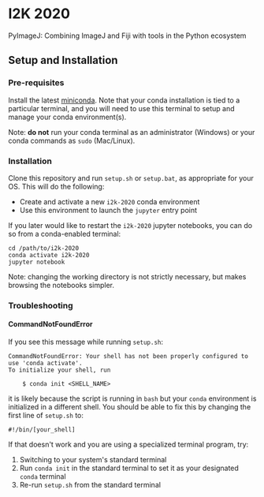 # I2K 2020 
PyImageJ: Combining ImageJ and Fiji with tools in the Python ecosystem

## Setup and Installation

### Pre-requisites

Install the latest [miniconda](https://docs.conda.io/en/latest/miniconda.html). Note that your conda installation is tied to a particular terminal, and you will need to use this terminal to setup and manage your conda environment(s).

Note: **do not** run your conda terminal as an administrator (Windows) or your conda commands as `sudo` (Mac/Linux).

### Installation

Clone this repository and run `setup.sh` or `setup.bat`, as appropriate for your OS. This will do the following:

* Create and activate a new `i2k-2020` conda environment
* Use this environment to launch the `jupyter` entry point

If you later would like to restart the `i2k-2020` jupyter notebooks, you can do so from a conda-enabled terminal:
```
cd /path/to/i2k-2020
conda activate i2k-2020
jupyter notebook
```

Note: changing the working directory is not strictly necessary, but makes browsing the notebooks simpler.


### Troubleshooting

#### CommandNotFoundError

If you see this message while running `setup.sh`:

```
CommandNotFoundError: Your shell has not been properly configured to use 'conda activate'.
To initialize your shell, run

    $ conda init <SHELL_NAME>
```

it is likely because the script is running in `bash` but your `conda` environment is initialized in a different shell. You should be able to fix this by changing the first line of `setup.sh` to:
```
#!/bin/[your_shell]
```

If that doesn't work and you are using a specialized terminal program, try:
1. Switching to your system's standard terminal 
1. Run `conda init` in the standard terminal to set it as your designated `conda` terminal
1. Re-run `setup.sh` from the standard terminal
